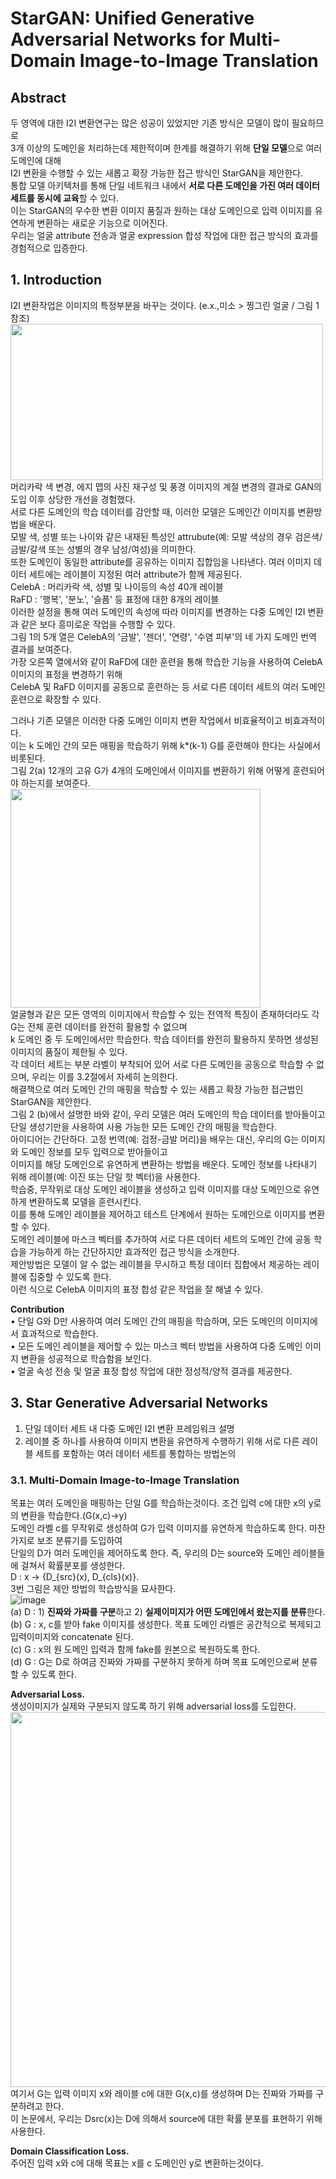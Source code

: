 # StarGAN: Unified Generative Adversarial Networks for Multi-Domain Image-to-Image Translation

## Abstract
두 영역에 대한 I2I 변환연구는 많은 성공이 있었지만 기존 방식은 모델이 많이 필요하므로  
3개 이상의 도메인을 처리하는데 제한적이며 한계를 해결하기 위해 **단일 모델**으로 여러 도메인에 대해  
I2I 변환을 수행할 수 있는 새롭고 확장 가능한 접근 방식인 StarGAN을 제안한다.  
통합 모델 아키텍처를 통해 단일 네트워크 내에서 **서로 다른 도메인을 가진 여러 데이터 세트를 동시에 교육**할 수 있다.  
이는 StarGAN의 우수한 변환 이미지 품질과 원하는 대상 도메인으로 입력 이미지를 유연하게 변환하는 새로운 기능으로 이어진다.  
우리는 얼굴 attribute 전송과 얼굴 expression 합성 작업에 대한 접근 방식의 효과를 경험적으로 입증한다.  

## 1. Introduction
I2I 변환작업은 이미지의 특정부분을 바꾸는 것이다. (e.x.,미소 > 찡그린 얼굴 / 그림 1 참조)  
<img src = "https://user-images.githubusercontent.com/40943064/133195077-8a616cdf-fc14-4105-b2e1-130fb8f6bc27.png" width=500 height=250>  
머리카락 색 변경, 에지 맵의 사진 재구성 및 풍경 이미지의 계절 변경의 결과로 GAN의 도입 이후 상당한 개선을 경험했다.  
서로 다른 도메인의 학습 데이터를 감안할 때, 이러한 모델은 도메인간 이미지를 변환방법을 배운다.  
모발 색, 성별 또는 나이와 같은 내재된 특성인 attrubute(예: 모발 색상의 경우 검은색/금발/갈색 또는 성별의 경우 남성/여성)을 의미한다.  
또한 도메인이 동일한 attribute를 공유하는 이미지 집합임을 나타낸다. 여러 이미지 데이터 세트에는 레이블이 지정된 여러 attribute가 함께 제공된다.  
CelebA : 머리카락 색, 성별 및 나이등의 속성 40개 레이블  
RaFD : '행복', '분노', '슬픔' 등 표정에 대한 8개의 레이블  
이러한 설정을 통해 여러 도메인의 속성에 따라 이미지를 변경하는 다중 도메인 I2I 변환과 같은 보다 흥미로운 작업을 수행할 수 있다.  
그림 1의 5개 열은 CelebA의 '금발', '젠더', '연령', '수염 피부'의 네 가지 도메인 번역 결과를 보여준다.  
가장 오른쪽 열에서와 같이 RaFD에 대한 훈련을 통해 학습한 기능을 사용하여 CelebA 이미지의 표정을 변경하기 위해  
CelebA 및 RaFD 이미지를 공동으로 훈련하는 등 서로 다른 데이터 세트의 여러 도메인 훈련으로 확장할 수 있다.  
  
그러나 기존 모델은 이러한 다중 도메인 이미지 변환 작업에서 비효율적이고 비효과적이다.  
이는 k 도메인 간의 모든 매핑을 학습하기 위해 k*(k-1) G를 훈련해야 한다는 사실에서 비롯된다.  
그림 2(a) 12개의 고유 G가 4개의 도메인에서 이미지를 변환하기 위해 어떻게 훈련되어야 하는지를 보여준다.  
<img src = "https://user-images.githubusercontent.com/40943064/133195421-52641469-768c-4487-a4ae-7e630bd9d7eb.png" width=400 height=350>  
얼굴형과 같은 모든 영역의 이미지에서 학습할 수 있는 전역적 특징이 존재하더라도 각 G는 전체 훈련 데이터를 완전히 활용할 수 없으며  
k 도메인 중 두 도메인에서만 학습한다. 학습 데이터를 완전히 활용하지 못하면 생성된 이미지의 품질이 제한될 수 있다.  
각 데이터 세트는 부분 라벨이 부착되어 있어 서로 다른 도메인을 공동으로 학습할 수 없으며, 우리는 이를 3.2절에서 자세히 논의한다.  
해결책으로 여러 도메인 간의 매핑을 학습할 수 있는 새롭고 확장 가능한 접근법인 StarGAN을 제안한다.  
그림 2 (b)에서 설명한 바와 같이, 우리 모델은 여러 도메인의 학습 데이터를 받아들이고 단일 생성기만을 사용하여 사용 가능한 모든 도메인 간의 매핑을 학습한다.  
아이디어는 간단하다. 고정 번역(예: 검정-금발 머리)을 배우는 대신, 우리의 G는 이미지와 도메인 정보를 모두 입력으로 받아들이고  
이미지를 해당 도메인으로 유연하게 변환하는 방법을 배운다. 도메인 정보를 나타내기 위해 레이블(예: 이진 또는 단일 핫 벡터)을 사용한다.  
학습중, 무작위로 대상 도메인 레이블을 생성하고 입력 이미지를 대상 도메인으로 유연하게 변환하도록 모델을 훈련시킨다.  
이를 통해 도메인 레이블을 제어하고 테스트 단계에서 원하는 도메인으로 이미지를 변환할 수 있다.  
도메인 레이블에 마스크 벡터를 추가하여 서로 다른 데이터 세트의 도메인 간에 공동 학습을 가능하게 하는 간단하지만 효과적인 접근 방식을 소개한다.  
제안방법은 모델이 알 수 없는 레이블을 무시하고 특정 데이터 집합에서 제공하는 레이블에 집중할 수 있도록 한다.  
이런 식으로 CelebA 이미지의 표정 합성 같은 작업을 잘 해낼 수 있다.  

**Contribution**  
• 단일 G와 D만 사용하여 여러 도메인 간의 매핑을 학습하며, 모든 도메인의 이미지에서 효과적으로 학습한다.  
• 모든 도메인 레이블을 제어할 수 있는 마스크 벡터 방법을 사용하여 다중 도메인 이미지 변환을 성공적으로 학습함을 보인다.  
• 얼굴 속성 전송 및 얼굴 표정 합성 작업에 대한 정성적/양적 결과를 제공한다.  

## 3. Star Generative Adversarial Networks
1. 단일 데이터 세트 내 다중 도메인 I2I 변환 프레임워크 설명  
2. 레이블 중 하나를 사용하여 이미지 변환을 유연하게 수행하기 위해 서로 다른 레이블 세트를 포함하는 여러 데이터 세트를 통합하는 방법논의  

### 3.1. Multi-Domain Image-to-Image Translation
목표는 여러 도메인을 매핑하는 단일 G를 학습하는것이다. 조건 입력 c에 대한 x의 y로의 변환을 학습한다.(G(x,c)->y)  
도메인 라벨 c를 무작위로 생성하여 G가 입력 이미지를 유연하게 학습하도록 한다. 마찬가지로 보조 분류기를 도입하여  
단일의 D가 여러 도메인을 제어하도록 한다. 즉, 우리의 D는 source와 도메인 레이블들에 걸쳐서 확률분포를 생성한다.  
D : x -> {D_{src}(x), D_{cls}(x)}.  
3번 그림은 제안 방법의 학습방식을 묘사한다.  
![image](https://user-images.githubusercontent.com/40943064/133928431-671b1ea5-2c82-46fe-91b6-0447d38b545e.png)  
(a) D : 1) **진짜와 가짜를 구분**하고 2) **실제이미지가 어떤 도메인에서 왔는지를 분류**한다.  
(b) G : x, c를 받아 fake 이미지를 생성한다. 목표 도메인 라벨은 공간적으로 복제되고 입력이미지와 concatenate 된다.  
(c) G : x의 원 도메인 입력과 함께 fake를 원본으로 복원하도록 한다.  
(d) G : G는 D로 하여금 진짜와 가짜를 구분하지 못하게 하며 목표 도메인으로써 분류할 수 있도록 한다.  
  
**Adversarial Loss.**  
생성이미지가 실제와 구분되지 않도록 하기 위해 adversarial loss를 도입한다.  
<img src="https://user-images.githubusercontent.com/40943064/133928641-c59894df-5dc9-4483-861a-3d953bd2396f.png" width = 600>  
여기서 G는 입력 이미지 x와 레이블 c에 대한 G(x,c)를 생성하며 D는 진짜와 가짜를 구분하려고 한다.  
이 논문에서, 우리는 Dsrc(x)는 D에 의해서 source에 대한 확률 분포를 표현하기 위해 사용한다.  
  
**Domain Classification Loss.**  
주어진 입력 x와 c에 대해 목표는 x를 c 도메인인 y로 변환하는것이다. 
